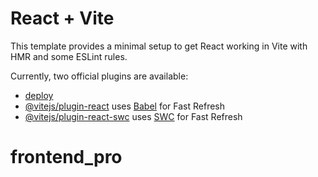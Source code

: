 # React + Vite

This template provides a minimal setup to get React working in Vite with HMR and some ESLint rules.

Currently, two official plugins are available:
- [deploy](https://artemdavidovich.github.io/frontend_pro/)
- [@vitejs/plugin-react](https://github.com/vitejs/vite-plugin-react/blob/main/packages/plugin-react/README.md) uses [Babel](https://babeljs.io/) for Fast Refresh
- [@vitejs/plugin-react-swc](https://github.com/vitejs/vite-plugin-react-swc) uses [SWC](https://swc.rs/) for Fast Refresh
# frontend_pro
